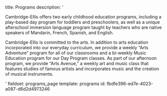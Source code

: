title: Programs
description: '<p>Cambridge-Ellis offers two early childhood education programs, including a play-based day program for toddlers and preschoolers, as well as a unique afterschool immersion language program taught by teachers who are native speakers of Mandarin, French, Spanish, and English.</p><p>Cambridge-Ellis is committed to the arts. In addition to arts education incorporated into our everyday curriculum, we provide a weekly “Arts Adventure” program for all of our classrooms and&nbsp;a bi-weekly Music Education program&nbsp;for our Day Program classes. As part of our afternoon program, we provide “Arts Avenue,” a weekly art and music class that features studies of famous artists and incorporates music and the creation of musical instruments.</p>'
fieldset: programs_page
template: programs
id: fbdfe396-ed7e-4023-a087-d6d2d4973246
